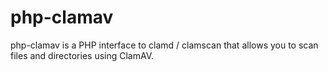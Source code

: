 # php-clamav
php-clamav is a PHP interface to clamd / clamscan that allows you to scan files and directories using ClamAV.
